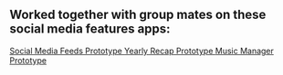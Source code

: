 ## Worked together with group mates on these social media features apps:

<a href="https://github.com/923-recommenders/UBB-SE-2024-Gaborment">
  Social Media Feeds Prototype
</a>

<a href="https://github.com/923-recommenders/UBB-SE-2024-TechTitans">
  Yearly Recap Prototype
</a>

<a href="https://github.com/923-recommenders/UBB-SE-2024-Music">
  Music Manager Prototype
</a>
